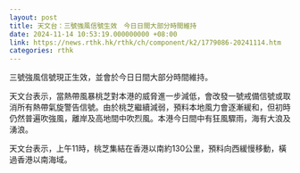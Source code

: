 ```yaml
---
layout: post
title: 天文台：三號強風信號生效　今日日間大部分時間維持
date: 2024-11-14 10:53:19.000000000 +08:00
link: https://news.rthk.hk/rthk/ch/component/k2/1779086-20241114.htm
categories: rthk
---
```


三號強風信號現正生效，並會於今日日間大部分時間維持。

天文台表示，當熱帶風暴桃芝對本港的威脅進一步減低，會改發一號戒備信號或取消所有熱帶氣旋警告信號。由於桃芝繼續減弱，預料本地風力會逐漸緩和，但初時仍然普遍吹強風，離岸及高地間中吹烈風。本港今日間中有狂風驟雨，海有大浪及湧浪。

天文台表示，上午11時，桃芝集結在香港以南約130公里，預料向西緩慢移動，橫過香港以南海域。
